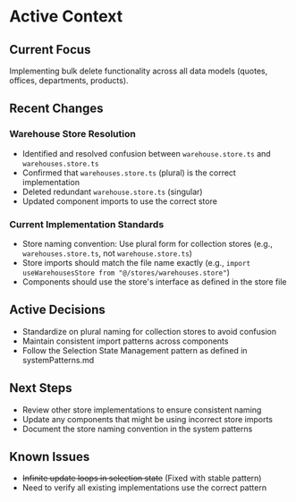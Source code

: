 # Active Context

## Current Focus
Implementing bulk delete functionality across all data models (quotes, offices, departments, products).

## Recent Changes

### Warehouse Store Resolution
- Identified and resolved confusion between `warehouse.store.ts` and `warehouses.store.ts`
- Confirmed that `warehouses.store.ts` (plural) is the correct implementation
- Deleted redundant `warehouse.store.ts` (singular)
- Updated component imports to use the correct store

### Current Implementation Standards
- Store naming convention: Use plural form for collection stores (e.g., `warehouses.store.ts`, not `warehouse.store.ts`)
- Store imports should match the file name exactly (e.g., `import useWarehousesStore from "@/stores/warehouses.store"`)
- Components should use the store's interface as defined in the store file

## Active Decisions
- Standardize on plural naming for collection stores to avoid confusion
- Maintain consistent import patterns across components
- Follow the Selection State Management pattern as defined in systemPatterns.md

## Next Steps
- Review other store implementations to ensure consistent naming
- Update any components that might be using incorrect store imports
- Document the store naming convention in the system patterns

## Known Issues
- ~~Infinite update loops in selection state~~ (Fixed with stable pattern)
- Need to verify all existing implementations use the correct pattern 